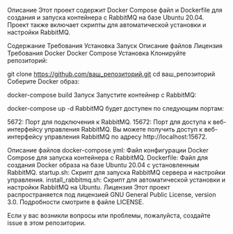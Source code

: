 Описание
Этот проект содержит Docker Compose файл и Dockerfile для создания и запуска контейнера с RabbitMQ на базе Ubuntu 20.04. Проект также включает скрипты для автоматической установки и настройки RabbitMQ.

Содержание
Требования
Установка
Запуск
Описание файлов
Лицензия
Требования
Docker
Docker Compose
Установка
Клонируйте репозиторий:


git clone https://github.com/ваш_репозиторий.git
cd ваш_репозиторий
Соберите Docker образ:


docker-compose build
Запуск
Запустите контейнер с RabbitMQ:


docker-compose up -d
RabbitMQ будет доступен по следующим портам:

5672: Порт для подключения к RabbitMQ.
15672: Порт для доступа к веб-интерфейсу управления RabbitMQ.
Вы можете получить доступ к веб-интерфейсу управления RabbitMQ по адресу http://localhost:15672.

Описание файлов
docker-compose.yml: Файл конфигурации Docker Compose для запуска контейнера с RabbitMQ.
Dockerfile: Файл для создания Docker образа на базе Ubuntu 20.04 с установленным RabbitMQ.
startup.sh: Скрипт для запуска RabbitMQ сервера и настройки управления.
install_rabbitmq.sh: Скрипт для автоматической установки и настройки RabbitMQ на Ubuntu.
Лицензия
Этот проект распространяется под лицензией GNU General Public License, version 3.0. Подробности смотрите в файле LICENSE.

Если у вас возникли вопросы или проблемы, пожалуйста, создайте issue в этом репозитории.
